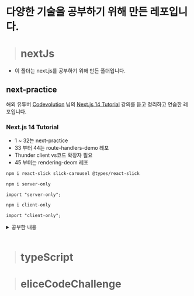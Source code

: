 # 다양한 기술을 공부하기 위해 만든 레포입니다.

> # nextJs

- 이 폴더는 next.js를 공부하기 위해 만든 폴더입니다.

## next-practice

해외 유투버 [Codevolution](https://www.youtube.com/@Codevolution)
님의 [Next.js 14 Tutorial](https://www.youtube.com/watch?v=ZjAqacIC_3c&list=PLC3y8-rFHvwjOKd6gdf4QtV1uYNiQnruI) 강의를 듣고 정리하고 연습한 레포입니다.

### Next.js 14 Tutorial

- 1 ~ 32는 next-practice
- 33 부터 44는 route-handlers-demo 레포
- Thunder client vs코드 확장자 필요
- 45 부터는 rendering-deom 레포

```bash
npm i react-slick slick-carousel @types/react-slick
```

```bash
npm i server-only
```

```tsx
import "server-only";
```

```bash
npm i client-only
```

```tsx
import "client-only";
```

<details>
<summary>공부한 내용</summary>

| 번호 | 강의 이름                                 | 공부한 날짜 | 시간  |
| ---- | ----------------------------------------- | ----------- | ----- |
| 1    | Introduction                              | 24.07.15    | 5:06  |
| 2    | Hello World                               | 24.07.15    | 3:21  |
| 3    | Project Structure                         | 24.07.15    | 5:47  |
| 4    | Before We Start                           | 24.07.15    | 2:06  |
| 5    | Routing                                   | 24.07.15    | 7:46  |
| 6    | Nested Routes                             | 24.07.15    | 3:51  |
| 7    | Dynamic Routes                            | 24.07.15    | 7:55  |
| 8    | Nested Dynamic Routes                     | 24.07.15    | 4:10  |
| 9    | Catch all Segments                        | 24.07.15    | 8:05  |
| 10   | Not Found Page                            | 24.07.15    | 4:25  |
| 11   | File Colocation                           | 24.07.15    | 3:50  |
| 12   | Private Folders                           | 24.07.15    | 2:52  |
| 13   | Route Groups                              | 24.07.15    | 5:36  |
| 14   | Layouts                                   | 24.07.16    | 5:54  |
| 15   | Nested Layouts                            | 24.07.16    | 4:03  |
| 16   | Route Group Layout                        | 24.07.16    | 2:54  |
| 17   | Routing Metadata                          | 24.07.16    | 8:13  |
| 18   | title Metadata                            | 24.07.16    | 4:20  |
| 19   | Link Component Navigation                 | 24.07.16    | 7:24  |
| 20   | Active Links                              | 24.07.16    | 5:28  |
| 21   | Navigating Programmatically               | 24.07.17    | 4:57  |
| 22   | Templates                                 | 24.07.17    | 4:47  |
| 23   | Loading UI                                | 24.07.17    | 3:13  |
| 24   | Error Handling                            | 24.07.17    | 6:49  |
| 25   | Recovering from Errors                    | 24.07.17    | 2:13  |
| 26   | Handling Errors in Nested Routes          | 24.07.17    | 2:44  |
| 27   | Handling Errors in Layouts                | 24.07.17    | 3:02  |
| 28   | Parallel Routes                           | 24.07.17    | 11:46 |
| 29   | Unmatched Routes                          | 24.07.18    | 9:07  |
| 30   | Conditional Routes                        | 24.07.18    | 3:48  |
| 31   | Intercepting Routes                       | 24.07.18    | 10:28 |
| 32   | Parallel Intercepting Routes              | 24.07.18    | 5:58  |
| 33   | Route Handlers                            | 24.07.18    | 7:02  |
| 34   | Handling GET Request                      | 24.07.18    | 4:14  |
| 35   | Handling POST Request                     | 24.07.20    | 4:23  |
| 36   | Dynamic Route Handlers                    | 24.07.20    | 4:44  |
| 37   | Handling PATCH Request                    | 24.07.20    | 4:08  |
| 38   | Handling DELETE Request                   | 24.07.20    | 3:17  |
| 39   | URL Query Parameters                      | 24.07.20    | 3:48  |
| 40   | Redirects in Route Handlers               | 24.07.20    | 2:50  |
| 41   | Headers in Route Handlers                 | 24.07.20    | 6:31  |
| 42   | Cookies in Route Handlers                 | 24.07.20    | 4:03  |
| 43   | Caching in Route Handlers                 | 24.07.20    | 4:10  |
| 44   | Middleware                                | 24.07.21    | 8:23  |
| 45   | Rendering                                 | 24.07.21    | 1:32  |
| 46   | Client-side Rendering (CSR)               | 24.07.21    | 3:23  |
| 47   | Server-side Rendering (SSR)               | 24.07.21    | 6:07  |
| 48   | Suspense for SSR                          | 24.07.21    | 7:49  |
| 49   | React Server Components (RSC)             | 24.07.21    | 9:01  |
| 50   | Server and Client Components              | 24.07.21    | 8:21  |
| 51   | RSC Rendering Lifecycle                   | 24.07.21    | 3:56  |
| 52   | Static Rendering                          | 24.07.22    | 13:45 |
| 53   | Dynamic Rendering                         | 24.07.22    | 5:32  |
| 54   | Streaming                                 | 24.07.22    | 4:22  |
| 55   | Server and Client Composition Patterns    | 24.07.22    | 1:11  |
| 56   | Server-only Code                          | 24.07.22    | 7:29  |
| 57   | Third Party Packages                      | 24.07.22    | 5:30  |
| 58   | Context Providers                         | 24.07.22    | 6:08  |
| 59   | Client-only Code                          | 24.07.22    | 4:34  |
| 60   | Client Component Placement                | 24.07.22    | 6:35  |
| 61   | Interleaving Server and Client Components | 24.07.22    | 9:47  |
| 62   | Data Fetching                             |             | 2:12  |
| 63   | Fetching Data with Server Components      |             | 4:41  |
| 64   | Loading and Error States                  |             | 3:20  |
| 65   | JSON Server Setup                         |             | 3:26  |
| 66   | Caching Data                              |             | 4:43  |
| 67   | Data Cache                                |             | 4:34  |
| 68   | Opting Out of Caching                     |             | 8:04  |
| 69   | Request Memoization                       |             | 5:49  |
| 70   | Time based Data Revalidation              |             | 5:27  |
| 71   | Client-side Data Fetching                 |             | 2:17  |

</details>
<br>

> # typeScript

> # eliceCodeChallenge
